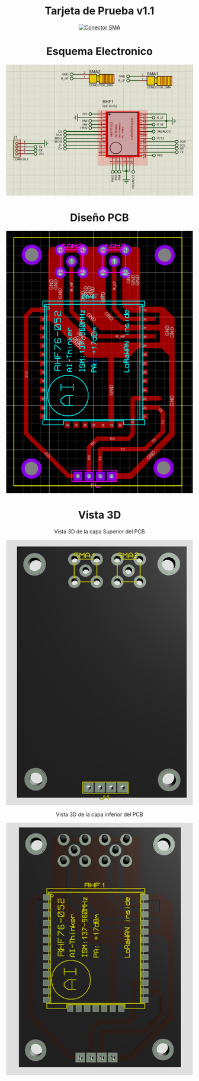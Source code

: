 <div align="center">
<h1> Tarjeta de Prueba v1.1</h1>

[![Conector SMA](https://img.shields.io/badge/Modulo_LoRa-FFC300?style=for-the-badge&logo=Wikiquote&logoColor=white&labelColor=000000&?logoWidth=40)](https://github.com/St3v3n-4n4/AnaPi_IoT/tree/main/Hardware/RHF76-052%20-%20LoraWAN/DiagramaCircuital/PCB_v1.1)

</div>

<div align="center">
<h1> Esquema Electronico </h1>

![Esquema Electronico](.img/EsquemaElectronico.PNG)

</div>


<div align="center">
<h1> Diseño PCB </h1>

![Esquema Electronico](.img/DisenoPCB.PNG)

</div>


<div align="center">
<h1> Vista 3D </h1>

Vista 3D de la capa Superior del PCB

![Esquema Electronico](.img/Vista3D_Superior.PNG)

Vista 3D de la capa inferior del PCB

![Esquema Electronico](.img/Vista3D_Inferior.PNG)

</div>
